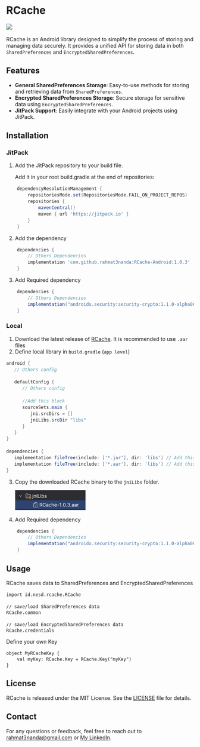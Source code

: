 # RCache

[![](https://jitpack.io/v/rahmat3nanda/RCache-Android.svg)](https://jitpack.io/#rahmat3nanda/RCache-Android)

RCache is an Android library designed to simplify the process of storing and managing data securely. It provides a unified API for storing data in both `SharedPreferences` and `EncryptedSharedPreferences`.

## Features

- **General SharedPreferences Storage**: Easy-to-use methods for storing and retrieving data from `SharedPreferences`.
- **Encrypted SharedPreferences Storage**: Secure storage for sensitive data using `EncryptedSharedPreferences`.
- **JitPack Support**: Easily integrate with your Android projects using JitPack.

## Installation
### JitPack

1. Add the JitPack repository to your build file.
   
   Add it in your root build.gradle at the end of repositories:
```groovy
    dependencyResolutionManagement {
		repositoriesMode.set(RepositoriesMode.FAIL_ON_PROJECT_REPOS)
		repositories {
			mavenCentral()
			maven { url 'https://jitpack.io' }
        }
    }
```
2. Add the dependency
```groovy
    dependencies {
        // Others Dependencies
        implementation 'com.github.rahmat3nanda:RCache-Android:1.0.3'
    }
```
3. Add Required dependency
```groovy
    dependencies {
        // Others Dependencies
        implementation("androidx.security:security-crypto:1.1.0-alpha06")
    }
```

### Local

1. Download the latest release of [RCache](https://github.com/rahmat3nanda/RCache-Android/releases). It is recommended to use `.aar` files
2. Define local library in `build.gradle` (`app level`)
```groovy
android {
   // Others config
   
   defaultConfig {
      // Others config

      //Add this block
      sourceSets.main {
         jni.srcDirs = []
         jniLibs.srcDir "libs"
      }
   }
}

dependencies {
   implementation fileTree(include: ['*.jar'], dir: 'libs') // Add this line for .jar files
   implementation fileTree(include: ['*.aar'], dir: 'libs') // Add this line for .aar files
}
```
3. Copy the downloaded RCache binary to the `jniLibs` folder.

   ![img.png](jniLibs.png)
4. Add Required dependency
```groovy
    dependencies {
        // Others Dependencies
        implementation("androidx.security:security-crypto:1.1.0-alpha06")
    }
```

## Usage

RCache saves data to SharedPreferences and EncryptedSharedPreferences
```
import id.nesd.rcache.RCache

// save/load SharedPreferences data
RCache.common

// save/load EncryptedSharedPreferences data
RCache.credentials
```



Define your own Key
```
object MyRCacheKey {
    val myKey: RCache.Key = RCache.Key("myKey")
}
```

## License
RCache is released under the MIT License. See the [LICENSE](https://github.com/rahmat3nanda/RCache-Android?tab=MIT-1-ov-file) file for details.

## Contact
For any questions or feedback, feel free to reach out to [rahmat3nanda@gmail.com](mailto:rahmat3nanda@gmail.com) or [My LinkedIn](https://www.linkedin.com/in/rahmat-trinanda/).
